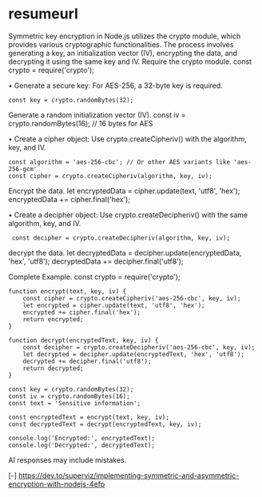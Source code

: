 # resumeurl
Symmetric key encryption in Node.js utilizes the crypto module, which provides various cryptographic functionalities. The process involves generating a key, an initialization vector (IV), encrypting the data, and decrypting it using the same key and IV. Require the crypto module. 
    const crypto = require('crypto');

• Generate a secure key: For AES-256, a 32-byte key is required. 

    const key = crypto.randomBytes(32);

Generate a random initialization vector (IV). 
    const iv = crypto.randomBytes(16); // 16 bytes for AES

• Create a cipher object: Use crypto.createCipheriv() with the algorithm, key, and IV. 

    const algorithm = 'aes-256-cbc'; // Or other AES variants like 'aes-256-gcm'
    const cipher = crypto.createCipheriv(algorithm, key, iv);

Encrypt the data. 
    let encryptedData = cipher.update(text, 'utf8', 'hex');
    encryptedData += cipher.final('hex');

• Create a decipher object: Use crypto.createDecipheriv() with the same algorithm, key, and IV. 

     const decipher = crypto.createDecipheriv(algorithm, key, iv);

decrypt the data. 
    let decryptedData = decipher.update(encryptedData, 'hex', 'utf8');
    decryptedData += decipher.final('utf8');

Complete Example. 
    const crypto = require('crypto');

    function encrypt(text, key, iv) {
        const cipher = crypto.createCipheriv('aes-256-cbc', key, iv);
        let encrypted = cipher.update(text, 'utf8', 'hex');
        encrypted += cipher.final('hex');
        return encrypted;
    }

    function decrypt(encryptedText, key, iv) {
        const decipher = crypto.createDecipheriv('aes-256-cbc', key, iv);
        let decrypted = decipher.update(encryptedText, 'hex', 'utf8');
        decrypted += decipher.final('utf8');
        return decrypted;
    }

    const key = crypto.randomBytes(32);
    const iv = crypto.randomBytes(16);
    const text = 'Sensitive information';

    const encryptedText = encrypt(text, key, iv);
    const decryptedText = decrypt(encryptedText, key, iv);

    console.log('Encrypted:', encryptedText);
    console.log('Decrypted:', decryptedText);

AI responses may include mistakes.

[-] https://dev.to/superviz/implementing-symmetric-and-asymmetric-encryption-with-nodejs-4efp
